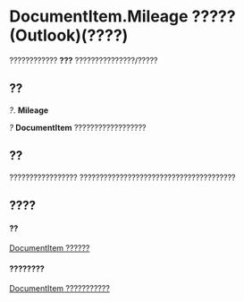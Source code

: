 
# DocumentItem.Mileage ????? (Outlook)(????)

???????????? **???** ???????????????/?????


## ??

 _?_. **Mileage**

 _?_ **DocumentItem** ??????????????????


## ??

????????????????? ???????????????????????????????????????


## ????


#### ??


[DocumentItem ??????](7b0a6af0-6632-3ff6-841f-5b081d0d68d8.md)
#### ????????


[DocumentItem ???????????](http://msdn.microsoft.com/library/2c6d563b-39cb-9cb3-3bfe-93fe595325cf%28Office.15%29.aspx)